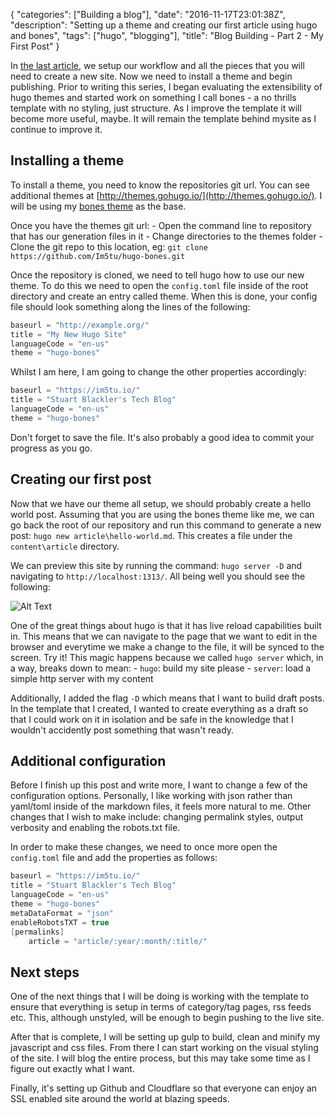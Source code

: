 {
   "categories": ["Building a blog"],
   "date": "2016-11-17T23:01:38Z",
   "description": "Setting up a theme and creating our first article using hugo and bones",
   "tags": ["hugo", "blogging"],
   "title": "Blog Building - Part 2 - My First Post"
}

In [the last article](/article/2016/11/blog-building---part-1---hello-hugo/), we setup our workflow and all the pieces that you will need to create a new site. Now we need to install a theme and begin publishing. Prior to writing this series, I began evaluating the extensibility of hugo themes and started work on something I call bones - a no thrills template with no styling, just structure. As I improve the template it will become more useful, maybe. It will remain the template behind mysite as I continue to improve it.
<!--more-->
## Installing a theme

To install a theme, you need to know the repositories git url. You can see additional themes at [http://themes.gohugo.io/](http://themes.gohugo.io/). I will be using my [bones theme](https://github.com/Im5tu/hugo-bones.git) as the base. 

Once you have the themes git url: 
	- Open the command line to repository that has our generation files in it
	- Change directories to the themes folder
	- Clone the git repo to this location, eg: `git clone https://github.com/Im5tu/hugo-bones.git`

Once the repository is cloned, we need to tell hugo how to use our new theme. To do this we need to open the `config.toml` file inside of the root directory and create an entry called theme. When this is done, your config file should look something along the lines of the following:

``` c#
baseurl = "http://example.org/"
title = "My New Hugo Site"
languageCode = "en-us"
theme = "hugo-bones"
```

Whilst I am here, I am going to change the other properties accordingly:

``` c#
baseurl = "https://im5tu.io/"
title = "Stuart Blackler's Tech Blog"
languageCode = "en-us"
theme = "hugo-bones"
```

Don't forget to save the file. It's also probably a good idea to commit your progress as you go.

## Creating our first post

Now that we have our theme all setup, we should probably create a hello world post. Assuming that you are using the bones theme like me, we can go back the root of our repository and run this command to generate a new post: `hugo new article\hello-world.md`. This creates a file under the `content\article` directory. 

We can preview this site by running the command: `hugo server -D` and navigating to `http://localhost:1313/`. All being well you should see the following:

![Alt Text](/img/blog-building-part-2/first-post.JPG)

One of the great things about hugo is that it has live reload capabilities built in. This means that we can navigate to the page that we want to edit in the browser and everytime we make a change to the file, it will be synced to the screen. Try it! This magic happens because we called `hugo server` which, in a way, breaks down to mean:
	- `hugo`: build my site please
	- `server`: load a simple http server with my content

Additionally, I added the flag `-D` which means that I want to build draft posts. In the template that I created, I wanted to create everything as a draft so that I could work on it in isolation and be safe in the knowledge that I wouldn't accidently post something that wasn't ready.

## Additional configuration

Before I finish up this post and write more, I want to change a few of the configuration options. Personally, I like working with json rather than yaml/toml inside of the markdown files, it feels more natural to me. Other changes that I wish to make include: changing permalink styles, output verbosity and enabling the robots.txt file.

In order to make these changes, we need to once more open the `config.toml` file and add the properties as follows:

``` c#
baseurl = "https://im5tu.io/"
title = "Stuart Blackler's Tech Blog"
languageCode = "en-us"
theme = "hugo-bones"
metaDataFormat = "json"
enableRobotsTXT = true
[permalinks]
	article = "article/:year/:month/:title/"
```

## Next steps

One of the next things that I will be doing is working with the template to ensure that everything is setup in terms of category/tag pages, rss feeds etc. This, although unstyled, will be enough to begin pushing to the live site.

After that is complete, I will be setting up gulp to build, clean and minify my javascript and css files. From there I can start working on the visual styling of the site. I will blog the entire process, but this may take some time as I figure out exactly what I want.

Finally, it's setting up Github and Cloudflare so that everyone can enjoy an SSL enabled site around the world at blazing speeds.